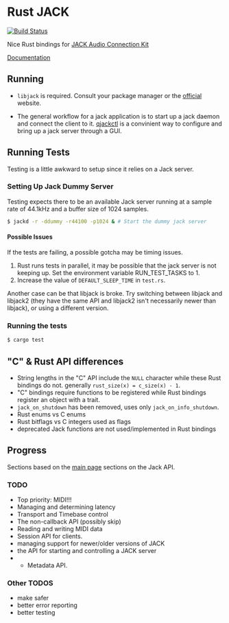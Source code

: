 # Rust JACK

[![Build Status](https://travis-ci.org/wmedrano/rust-jack.svg?branch=master)](https://travis-ci.org/wmedrano/rust-jack)

Nice Rust bindings for
[JACK Audio Connection Kit](http://www.jackaudio.org/)

[Documentation](https://wmedrano.github.io/rust-jack/jack/index.html)

## Running

* `libjack` is required. Consult your package manager or the [official](http://www.jackaudio.org/downloads/) website.

* The general workflow for a jack application is to start up a jack daemon and connect the client to it. [qjackctl](http://qjackctl.sourceforge.net/) is a convinient way to configure and bring up a jack server through a GUI.

## Running Tests

Testing is a little awkward to setup since it relies on a Jack server.

### Setting Up Jack Dummy Server
Testing expects there to be an available Jack server running at a sample rate of
44.1kHz and a buffer size of 1024 samples.

```bash
$ jackd -r -ddummy -r44100 -p1024 & # Start the dummy jack server
```

#### Possible Issues

If the tests are failing, a possible gotcha may be timing issues.

1. Rust runs tests in parallel, it may be possible that the jack server is not keeping up. Set the environment variable RUN_TEST_TASKS to 1.
2. Increase the value of `DEFAULT_SLEEP_TIME` in `test.rs`.

Another case can be that libjack is broke. Try switching between libjack and
libjack2 (they have the same API and libjack2 isn't necessarily newer than
libjack), or using a different version.

### Running the tests

```bash
$ cargo test
```

## "C" & Rust API differences
* String lengths in the "C" API include the `NULL` character while these Rust
  bindings do not. generally `rust_size(x) = c_size(x) - 1`.
* "C" bindings require functions to be registered while Rust bindings register
  an object with a trait.
* `jack_on_shutdown` has been removed, uses only `jack_on_info_shutdown`.
* Rust enums vs C enums
* Rust bitflags vs C integers used as flags
* deprecated Jack functions are not used/implemented in Rust bindings


## Progress

Sections based on the
[main page](http://jackaudio.org/files/docs/html/index.html) sections on the
Jack API.

### TODO
* Top priority: MIDI!!!
* Managing and determining latency
* Transport and Timebase control
* The non-callback API (possibly skip)
* Reading and writing MIDI data
* Session API for clients.
* managing support for newer/older versions of JACK
* the API for starting and controlling a JACK server
* * Metadata API.

### Other TODOS
* make safer
* better error reporting
* better testing
